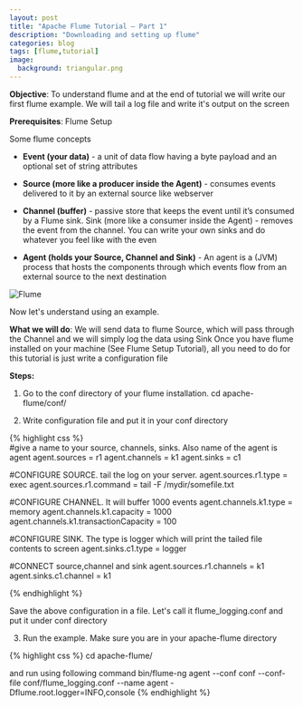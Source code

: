 ```yaml
---
layout: post
title: "Apache Flume Tutorial — Part 1"
description: "Downloading and setting up flume"
categories: blog
tags: [flume,tutorial]
image:
  background: triangular.png
---
```


**Objective**: To understand flume and at the end of tutorial we will write our first flume example. We will tail a log file and write it's output on the screen

**Prerequisites**: Flume Setup

Some flume concepts

* **Event (your data)** -   a unit of data flow having a byte payload and an optional set of string attributes
 
* **Source (more like a producer inside the Agent)** - consumes events delivered to it by an external source like webserver

* **Channel (buffer)** -  passive store that keeps the event until it’s consumed by a Flume sink.
    Sink (more like a consumer inside the Agent) - removes the event from the channel. You can write your own sinks and do whatever you feel like with the even
 
* **Agent (holds your Source, Channel and Sink)** -  An agent is a (JVM) process that hosts the components through which events flow from an external source to the next destination
 
 ![Flume](/images/flumepart1_pic1.png)
 
Now let's understand using an example.

**What we will do**: We will send data to flume Source, which will pass through the Channel and we will simply log the data using Sink
Once you have flume installed on your machine (See Flume Setup Tutorial), all you need to do for this tutorial is just write a configuration file

**Steps:**
1) Go to the conf directory of your flume installation.
            cd apache-flume/conf/
 

2) Write configuration file and put it in your conf directory
            
{% highlight css %}  
 #give a name to your source, channels, sinks. Also name of the agent is agent
 agent.sources = r1
agent.channels = k1
agent.sinks = c1
 

 #CONFIGURE SOURCE. tail the log on your server.
agent.sources.r1.type = exec
agent.sources.r1.command = tail -F /mydir/somefile.txt
 

 #CONFIGURE CHANNEL. It will buffer 1000 events
agent.channels.k1.type = memory
agent.channels.k1.capacity = 1000
agent.channels.k1.transactionCapacity = 100
 

 #CONFIGURE SINK. The type is logger which will print the tailed file contents to screen
agent.sinks.c1.type = logger
 

 #CONNECT source,channel and sink
agent.sources.r1.channels = k1
agent.sinks.c1.channel = k1

 {% endhighlight %}

Save the above configuration in a file. Let's call it flume_logging.conf and put it under conf directory
 

3)  Run the example. Make sure you are in your apache-flume directory

{% highlight css %}
cd apache-flume/
   
and run using following command
 bin/flume-ng agent
    --conf conf
    --conf-file conf/flume_logging.conf
    --name agent
     -Dflume.root.logger=INFO,console
      {% endhighlight %}

 
 
 
 
 

